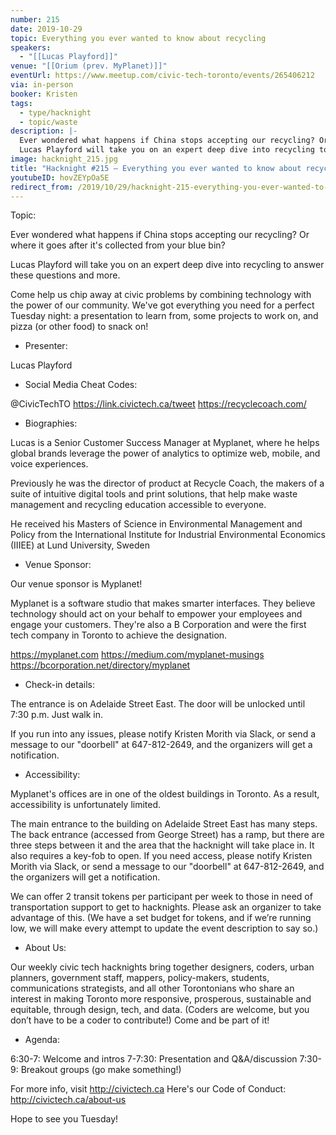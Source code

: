 ```yaml
---
number: 215
date: 2019-10-29
topic: Everything you ever wanted to know about recycling
speakers:
  - "[[Lucas Playford]]"
venue: "[[Orium (prev. MyPlanet)]]"
eventUrl: https://www.meetup.com/civic-tech-toronto/events/265406212
via: in-person
booker: Kristen
tags:
  - type/hacknight
  - topic/waste
description: |-
  Ever wondered what happens if China stops accepting our recycling? Or where it goes after it's collected from your blue bin?
  Lucas Playford will take you on an expert deep dive into recycling to answer these questions and more.
image: hacknight_215.jpg
title: "Hacknight #215 – Everything you ever wanted to know about recycling"
youtubeID: hovZEYpOa5E
redirect_from: /2019/10/29/hacknight-215-everything-you-ever-wanted-to-know-about-recycling-with-lucas-playford/
---
```


Topic:

Ever wondered what happens if China stops accepting our recycling? Or where it goes after it's collected from your blue bin?

Lucas Playford will take you on an expert deep dive into recycling to answer these questions and more.

Come help us chip away at civic problems by combining technology with the power of our community. We've got everything you need for a perfect Tuesday night: a presentation to learn from, some projects to work on, and pizza (or other food) to snack on!

+ Presenter:

Lucas Playford

+ Social Media Cheat Codes:

@CivicTechTO
https://link.civictech.ca/tweet
https://recyclecoach.com/

+ Biographies:

Lucas is a Senior Customer Success Manager at Myplanet, where he helps global brands leverage the power of analytics to optimize web, mobile, and voice experiences.

Previously he was the director of product at Recycle Coach, the makers of a suite of intuitive digital tools and print solutions, that help make waste management and recycling education accessible to everyone.

He received his Masters of Science in Environmental Management and Policy from the International Institute for Industrial Environmental Economics (IIIEE) at Lund University, Sweden

+ Venue Sponsor:

Our venue sponsor is Myplanet!

Myplanet is a software studio that makes smarter interfaces. They believe technology should act on your behalf to empower your employees and engage your customers. They're also a B Corporation and were the first tech company in Toronto to achieve the designation.

https://myplanet.com
https://medium.com/myplanet-musings
https://bcorporation.net/directory/myplanet

+ Check-in details:

The entrance is on Adelaide Street East. The door will be unlocked until 7:30 p.m. Just walk in.

If you run into any issues, please notify Kristen Morith via Slack, or send a message to our "doorbell" at 647-812-2649, and the organizers will get a notification.

+ Accessibility:

Myplanet's offices are in one of the oldest buildings in Toronto. As a result, accessibility is unfortunately limited.

The main entrance to the building on Adelaide Street East has many steps. The back entrance (accessed from George Street) has a ramp, but there are three steps between it and the area that the hacknight will take place in. It also requires a key-fob to open. If you need access, please notify Kristen Morith via Slack, or send a message to our "doorbell" at 647-812-2649, and the organizers will get a notification.

We can offer 2 transit tokens per participant per week to those in need of transportation support to get to hacknights. Please ask an organizer to take advantage of this. (We have a set budget for tokens, and if we’re running low, we will make every attempt to update the event description to say so.)

+ About Us:

Our weekly civic tech hacknights bring together designers, coders, urban planners, government staff, mappers, policy-makers, students, communications strategists, and all other Torontonians who share an interest in making Toronto more responsive, prosperous, sustainable and equitable, through design, tech, and data. (Coders are welcome, but you don’t have to be a coder to contribute!) Come and be part of it!

+ Agenda:

6:30-7: Welcome and intros
7-7:30: Presentation and Q&A/discussion
7:30-9: Breakout groups (go make something!)

For more info, visit http://civictech.ca
Here's our Code of Conduct: http://civictech.ca/about-us

Hope to see you Tuesday!